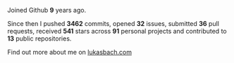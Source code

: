Joined Github **9** years ago.

Since then I pushed **3462** commits, opened **32** issues, submitted **36** pull requests, received **541** stars across **91** personal projects and contributed to **13** public repositories.

Find out more about me on [lukasbach.com](https://lukasbach.com)
